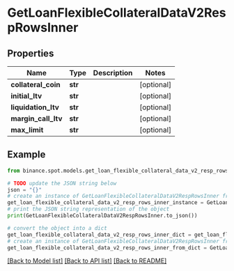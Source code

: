 # GetLoanFlexibleCollateralDataV2RespRowsInner


## Properties

Name | Type | Description | Notes
------------ | ------------- | ------------- | -------------
**collateral_coin** | **str** |  | [optional] 
**initial_ltv** | **str** |  | [optional] 
**liquidation_ltv** | **str** |  | [optional] 
**margin_call_ltv** | **str** |  | [optional] 
**max_limit** | **str** |  | [optional] 

## Example

```python
from binance.spot.models.get_loan_flexible_collateral_data_v2_resp_rows_inner import GetLoanFlexibleCollateralDataV2RespRowsInner

# TODO update the JSON string below
json = "{}"
# create an instance of GetLoanFlexibleCollateralDataV2RespRowsInner from a JSON string
get_loan_flexible_collateral_data_v2_resp_rows_inner_instance = GetLoanFlexibleCollateralDataV2RespRowsInner.from_json(json)
# print the JSON string representation of the object
print(GetLoanFlexibleCollateralDataV2RespRowsInner.to_json())

# convert the object into a dict
get_loan_flexible_collateral_data_v2_resp_rows_inner_dict = get_loan_flexible_collateral_data_v2_resp_rows_inner_instance.to_dict()
# create an instance of GetLoanFlexibleCollateralDataV2RespRowsInner from a dict
get_loan_flexible_collateral_data_v2_resp_rows_inner_from_dict = GetLoanFlexibleCollateralDataV2RespRowsInner.from_dict(get_loan_flexible_collateral_data_v2_resp_rows_inner_dict)
```
[[Back to Model list]](../README.md#documentation-for-models) [[Back to API list]](../README.md#documentation-for-api-endpoints) [[Back to README]](../README.md)



